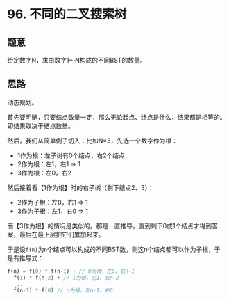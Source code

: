 # 96. 不同的二叉搜索树

## 题意

给定数字N，求由数字1～N构成的不同BST的数量。

## 思路

动态规划。

首先要明确，只要结点数量一定，那么无论起点、终点是什么，结果都是相等的。即结果取决于结点数量。

然后，我们从简单例子切入：比如N=3，先选一个数字作为根：

- 1作为根：左子树有0个结点，右2个结点
- 2作为根：左1，右1 => 1
- 3作为根：左0，右2

然后接着看【1作为根】时的右子树（剩下结点2、3）：

- 2作为子根：左0，右1 => 1
- 3作为子根：左1，右0 => 1

而【3作为根】的情况是类似的。都是一直推导，直到剩下0或1个结点才得到答案，最后在最上层把它们累加起来。

于是设`f(n)`为`n`个结点可以构成的不同BST数，则这n个结点都可以作为子根，于是有推导式：

```js
f(n) = f(0) * f(n-1) + // 0为根，左0、右n-1
  f(1) * f(n-2) + // 1为根，左1、右n-2
  ...
  f(n-1) * f(0) // n为根，左n-1、右0
```
